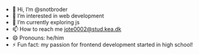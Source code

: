 - 👋 Hi, I’m @snotbroder
- 👀 I’m interested in web development
- 🌱 I’m currently exploring js
- 📫 How to reach me jote0002@stud.kea.dk
- 😄 Pronouns: he/him
- ⚡ Fun fact: my passion for frontend development started in high school!


